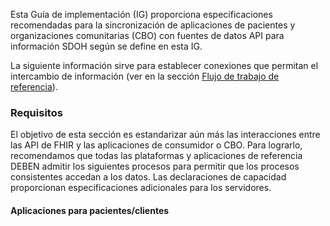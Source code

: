 Esta Guía de implementación (IG) proporciona especificaciones recomendadas para la sincronización de aplicaciones de pacientes y organizaciones comunitarias (CBO) con fuentes de datos API para información SDOH según se define en esta IG.

La siguiente información sirve para establecer conexiones que permitan el intercambio de información (ver en la sección [Flujo de trabajo de referencia](7-referralWorkflow.html)). 

### Requisitos

El objetivo de esta sección es estandarizar aún más las interacciones entre las API de FHIR y las aplicaciones de consumidor o CBO. Para lograrlo, recomendamos que todas las plataformas y aplicaciones de referencia DEBEN admitir los siguientes procesos para permitir que los procesos consistentes accedan a los datos. Las declaraciones de capacidad proporcionan especificaciones adicionales para los servidores.

#### Aplicaciones para pacientes/clientes

